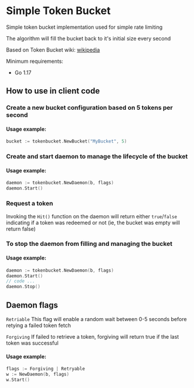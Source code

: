 # Simple Token Bucket
Simple token bucket implementation used for simple rate limiting

The algorithm will fill the bucket back to it's initial size every second

Based on Token Bucket wiki: [wikipedia](https://en.wikipedia.org/wiki/Token_bucket)

Minimum requirements:
- Go 1.17

## How to use in client code
### Create a new bucket configuration based on 5 tokens per second
#### Usage example:
```go
bucket := tokenbucket.NewBucket("MyBucket", 5)
```

### Create and start daemon to manage the lifecycle of the bucket
#### Usage example:
```go
daemon := tokenbucket.NewDaemon(b, flags)
daemon.Start()
```

### Request a token
Invoking the `Hit()` function on the daemon will return either `true`/`false` 
indicating if a token was redeemed or not (ie, the bucket was empty will return false)

### To stop the daemon from filling and managing the bucket
#### Usage example:
```go
daemon := tokenbucket.NewDaemon(b, flags)
daemon.Start()
// code ...
daemon.Stop()
```

## Daemon flags
`Retriable` This flag will enable a random wait between 0-5 seconds before retying a failed token fetch

`Forgiving` If failed to retrieve a token, forgiving will return true if the last token was successful

#### Usage example:
```go
flags := Forgiving | Retryable
w := NewDaemon(b, flags)
w.Start()
```